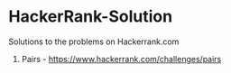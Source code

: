 HackerRank-Solution
===================

Solutions to the problems on Hackerrank.com

1. Pairs - https://www.hackerrank.com/challenges/pairs
